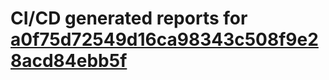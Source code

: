 # CI/CD generated reports for [a0f75d72549d16ca98343c508f9e28acd84ebb5f](https://github.com/hydephp/develop/commit/a0f75d72549d16ca98343c508f9e28acd84ebb5f)
